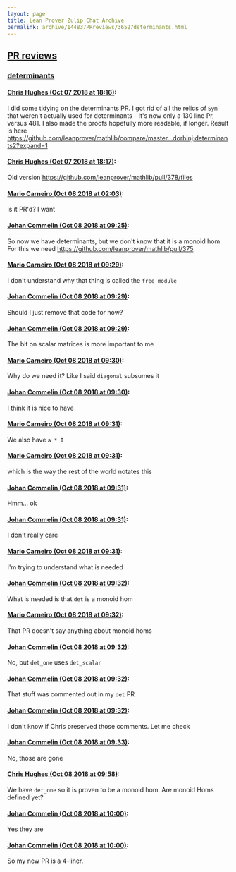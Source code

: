 ```yaml
---
layout: page
title: Lean Prover Zulip Chat Archive 
permalink: archive/144837PRreviews/36527determinants.html
---
```


## [PR reviews](index.html)
### [determinants](36527determinants.html)

#### [Chris Hughes (Oct 07 2018 at 18:16)](https://leanprover.zulipchat.com/#narrow/stream/144837-PR%20reviews/topic/determinants/near/135357675):
I did some tidying on the determinants PR. I got rid of all the relics of `Sym` that weren't actually used for determinants - It's now only a 130 line Pr, versus 481. I also made the proofs hopefully more readable, if longer. Result is here https://github.com/leanprover/mathlib/compare/master...dorhinj:determinants2?expand=1

#### [Chris Hughes (Oct 07 2018 at 18:17)](https://leanprover.zulipchat.com/#narrow/stream/144837-PR%20reviews/topic/determinants/near/135357687):
Old version https://github.com/leanprover/mathlib/pull/378/files

#### [Mario Carneiro (Oct 08 2018 at 02:03)](https://leanprover.zulipchat.com/#narrow/stream/144837-PR%20reviews/topic/determinants/near/135371096):
is it PR'd? I want

#### [Johan Commelin (Oct 08 2018 at 09:25)](https://leanprover.zulipchat.com/#narrow/stream/144837-PR%20reviews/topic/determinants/near/135384959):
So now we have determinants, but we don't know that it is a monoid hom. For this we need https://github.com/leanprover/mathlib/pull/375

#### [Mario Carneiro (Oct 08 2018 at 09:29)](https://leanprover.zulipchat.com/#narrow/stream/144837-PR%20reviews/topic/determinants/near/135385095):
I don't understand why that thing is called the `free_module`

#### [Johan Commelin (Oct 08 2018 at 09:29)](https://leanprover.zulipchat.com/#narrow/stream/144837-PR%20reviews/topic/determinants/near/135385119):
Should I just remove that code for now?

#### [Johan Commelin (Oct 08 2018 at 09:29)](https://leanprover.zulipchat.com/#narrow/stream/144837-PR%20reviews/topic/determinants/near/135385131):
The bit on scalar matrices is more important to me

#### [Mario Carneiro (Oct 08 2018 at 09:30)](https://leanprover.zulipchat.com/#narrow/stream/144837-PR%20reviews/topic/determinants/near/135385179):
Why do we need it? Like I said `diagonal` subsumes it

#### [Johan Commelin (Oct 08 2018 at 09:30)](https://leanprover.zulipchat.com/#narrow/stream/144837-PR%20reviews/topic/determinants/near/135385205):
I think it is nice to have

#### [Mario Carneiro (Oct 08 2018 at 09:31)](https://leanprover.zulipchat.com/#narrow/stream/144837-PR%20reviews/topic/determinants/near/135385217):
We also have `a * I`

#### [Mario Carneiro (Oct 08 2018 at 09:31)](https://leanprover.zulipchat.com/#narrow/stream/144837-PR%20reviews/topic/determinants/near/135385228):
which is the way the rest of the world notates this

#### [Johan Commelin (Oct 08 2018 at 09:31)](https://leanprover.zulipchat.com/#narrow/stream/144837-PR%20reviews/topic/determinants/near/135385242):
Hmm... ok

#### [Johan Commelin (Oct 08 2018 at 09:31)](https://leanprover.zulipchat.com/#narrow/stream/144837-PR%20reviews/topic/determinants/near/135385245):
I don't really care

#### [Mario Carneiro (Oct 08 2018 at 09:31)](https://leanprover.zulipchat.com/#narrow/stream/144837-PR%20reviews/topic/determinants/near/135385257):
I'm trying to understand what is needed

#### [Johan Commelin (Oct 08 2018 at 09:32)](https://leanprover.zulipchat.com/#narrow/stream/144837-PR%20reviews/topic/determinants/near/135385302):
What is needed is that `det` is a monoid hom

#### [Mario Carneiro (Oct 08 2018 at 09:32)](https://leanprover.zulipchat.com/#narrow/stream/144837-PR%20reviews/topic/determinants/near/135385306):
That PR doesn't say anything about monoid homs

#### [Johan Commelin (Oct 08 2018 at 09:32)](https://leanprover.zulipchat.com/#narrow/stream/144837-PR%20reviews/topic/determinants/near/135385314):
No, but `det_one` uses `det_scalar`

#### [Johan Commelin (Oct 08 2018 at 09:32)](https://leanprover.zulipchat.com/#narrow/stream/144837-PR%20reviews/topic/determinants/near/135385319):
That stuff was commented out in my `det` PR

#### [Johan Commelin (Oct 08 2018 at 09:32)](https://leanprover.zulipchat.com/#narrow/stream/144837-PR%20reviews/topic/determinants/near/135385325):
I don't know if Chris preserved those comments. Let me check

#### [Johan Commelin (Oct 08 2018 at 09:33)](https://leanprover.zulipchat.com/#narrow/stream/144837-PR%20reviews/topic/determinants/near/135385343):
No, those are gone

#### [Chris Hughes (Oct 08 2018 at 09:58)](https://leanprover.zulipchat.com/#narrow/stream/144837-PR%20reviews/topic/determinants/near/135386346):
We have `det_one` so it is proven to be a monoid hom. Are monoid Homs defined yet?

#### [Johan Commelin (Oct 08 2018 at 10:00)](https://leanprover.zulipchat.com/#narrow/stream/144837-PR%20reviews/topic/determinants/near/135386450):
Yes they are

#### [Johan Commelin (Oct 08 2018 at 10:00)](https://leanprover.zulipchat.com/#narrow/stream/144837-PR%20reviews/topic/determinants/near/135386455):
So my new PR is a 4-liner.

